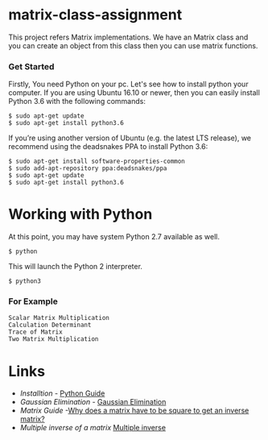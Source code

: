 # matrix-class-assignment
This project refers Matrix implementations.
We have an Matrix class and you can create an object from this class then you can use matrix functions. 

### Get Started
Firstly, You need Python on your pc. Let's see how to install python your computer.
If you are using Ubuntu 16.10 or newer, then you can easily install Python 3.6 with the following commands:
```
$ sudo apt-get update
$ sudo apt-get install python3.6
```

If you’re using another version of Ubuntu (e.g. the latest LTS release), we recommend using the deadsnakes PPA to install Python 3.6:
```
$ sudo apt-get install software-properties-common
$ sudo add-apt-repository ppa:deadsnakes/ppa
$ sudo apt-get update
$ sudo apt-get install python3.6
```

# Working with Python
At this point, you may have system Python 2.7 available as well.
```
$ python
```

This will launch the Python 2 interpreter.
```
$ python3
```


### For Example
```
Scalar Matrix Multiplication
Calculation Determinant
Trace of Matrix
Two Matrix Multiplication	
```
# Links
*  *Installtion* - [Python Guide](http://docs.python-guide.org/en/latest/starting/install3/linux/)
*  *Gaussian  Elimination* - [Gaussian  Elimination](http://www.vikparuchuri.com/blog/inverting-your-very-own-matrix/)
*  *Matrix Guide* -[Why does a matrix have to be square to get an inverse matrix?](https://www.quora.com/Why-does-a-matrix-have-to-be-square-to-get-an-inverse-matrix)
*  *Multiple inverse of a matrix* [Multiple inverse](https://www.quora.com/Can-there-be-multiple-inverses-for-a-matrix)
